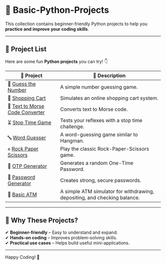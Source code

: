 # 🚀 Basic-Python-Projects

This collection contains beginner-friendly Python projects to help you **practice and improve your coding skills**.

---

## 📂 Project List

Here are some fun **Python projects** you can try! 👇

| 🔢 **Project**                                                             | 📝 **Description**                                                        |
| -------------------------------------------------------------------------- | ------------------------------------------------------------------------- |
| 🎯 [Guess the Number](./Guess%20The%20Number/)                             | A simple number guessing game.                                            |
| 🛒 [Shopping Cart](./Shopping%20Cart/)                                     | Simulates an online shopping cart system.                                 |
| 📡 [Text to Morse Code Converter](./Text%20to%20Morse%20Code%20Converter/) | Converts text to Morse code.                                              |
| ⏳ [Stop Time Game](./Stop%20Time%20Game/)                                 | Tests your reflexes with a stop time challenge.                           |
| 🔤 [Word Guesser](./Word%20Guesser/)                                       | A word-guessing game similar to Hangman.                                  |
| ✊ [Rock Paper Scissors](./Rock%20Paper%20Scissors/)                       | Play the classic Rock-Paper-Scissors game.                                |
| 🔢 [OTP Generator](./OTP%20Generator/)                                     | Generates a random One-Time Password.                                     |
| 🔑 [Password Generator](./Password%20Generator/)                           | Creates strong, secure passwords.                                         |
| 🏧 [Basic ATM](./Basic%20ATM/)                                             | A simple ATM simulator for withdrawing, depositing, and checking balance. |

---

## 🌟 Why These Projects?

✔ **Beginner-friendly** – Easy to understand and expand. <br>
✔ **Hands-on coding** – Improves problem-solving skills. <br>
✔ **Practical use cases** – Helps build useful mini-applications. <br>

---

Happy Coding! 🎉
